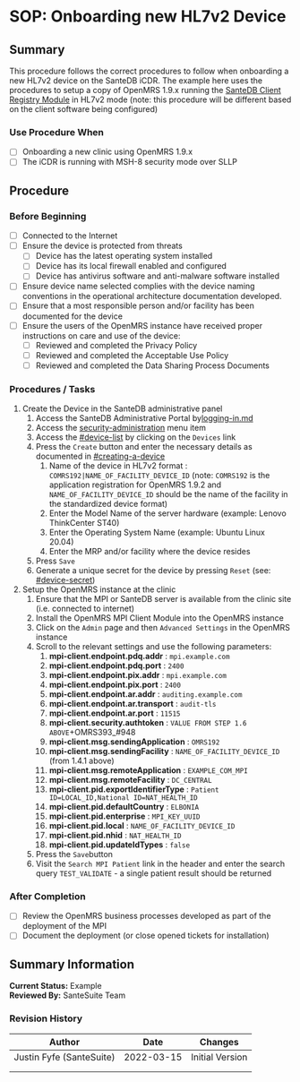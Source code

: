 # SOP: Onboarding new HL7v2 Device

## Summary

This procedure follows the correct procedures to follow when onboarding a new HL7v2 device on the SanteDB iCDR. The example here uses the procedures to setup a copy of OpenMRS 1.9.x running the [SanteDB Client Registry Module](https://github.com/santedb/openmrs-module-mpi-client) in HL7v2 mode (note: this procedure will be different based on the client software being configured)

### Use Procedure When

* [ ] Onboarding a new clinic using OpenMRS 1.9.x
* [ ] The iCDR is running with MSH-8 security mode over SLLP&#x20;

## Procedure

### Before Beginning

* [ ] Connected to the Internet
* [ ] Ensure the device is protected from threats
  * [ ] Device has the latest operating system installed
  * [ ] Device has its local firewall enabled and configured
  * [ ] Device has antivirus software and anti-malware software installed
* [ ] Ensure device name selected complies with the device naming conventions in the operational architecture documentation developed.
* [ ] Ensure that a most responsible person and/or facility has been documented for the device
* [ ] Ensure the users of the OpenMRS instance have received proper instructions on care and use of the device:
  * [ ] Reviewed and completed the Privacy Policy
  * [ ] Reviewed and completed the Acceptable Use Policy
  * [ ] Reviewed and completed the Data Sharing Process Documents

### Procedures / Tasks

1. Create the Device in the SanteDB administrative panel
   1. Access the SanteDB Administrative Portal by[logging-in.md](../../cdr-administration/santedb-administration-panel/logging-in.md "mention")
   2. Access the [security-administration](../../cdr-administration/santedb-administration-panel/security-administration/ "mention") menu item
   3. Access the [#device-list](../../cdr-administration/santedb-administration-panel/security-administration/managing-devices.md#device-list "mention") by clicking on the `Devices` link
   4. Press the `Create` button and enter the necessary details as documented in [#creating-a-device](../../cdr-administration/santedb-administration-panel/security-administration/managing-devices.md#creating-a-device "mention")
      1. Name of the device in HL7v2 format : `COMRS192|NAME_OF_FACILITY_DEVICE_ID` (note: `COMRS192` is the application registration for OpenMRS 1.9.2 and `NAME_OF_FACILITY_DEVICE_ID` should be the name of the facility in the standardized device format)
      2. Enter the Model Name of the server hardware (example: Lenovo ThinkCenter ST40)
      3. Enter the Operating System Name (example: Ubuntu Linux 20.04)
      4. Enter the MRP and/or facility where the device resides
   5. Press `Save`
   6. Generate a unique secret for the device by pressing `Reset` (see: [#device-secret](../../cdr-administration/santedb-administration-panel/security-administration/managing-devices.md#device-secret "mention"))
2. Setup the OpenMRS instance at the clinic
   1. Ensure that the MPI or SanteDB server is available from the clinic site (i.e. connected to internet)
   2. Install the OpenMRS MPI Client Module into the OpenMRS instance
   3. Click on the `Admin` page and then `Advanced Settings` in the OpenMRS instance
   4. Scroll to the relevant settings and use the following parameters:
      1. **mpi-client.endpoint.pdq.addr** : `mpi.example.com`
      2. **mpi-client.endpoint.pdq.port** : `2400`
      3. **mpi-client.endpoint.pix.addr** : `mpi.example.com`
      4. **mpi-client.endpoint.pix.port** : `2400`
      5. **mpi-client.endpoint.ar.addr** : `auditing.example.com`
      6. **mpi-client.endpoint.ar.transport** : `audit-tls`
      7. **mpi-client.endpoint.ar.port** : `11515`
      8. **mpi-client.security.authtoken** : `VALUE FROM STEP 1.6 ABOVE`+OMRS393\_#948
      9. **mpi-client.msg.sendingApplication** : `OMRS192`
      10. **mpi-client.msg.sendingFacility** : `NAME_OF_FACILITY_DEVICE_ID` (from 1.4.1 above)
      11. **mpi-client.msg.remoteApplication** : `EXAMPLE_COM_MPI`
      12. **mpi-client.msg.remoteFacility** : `DC_CENTRAL`
      13. **mpi-client.pid.exportIdentifierType** : `Patient ID=LOCAL_ID,National ID=NAT_HEALTH_ID`
      14. **mpi-client.pid.defaultCountry** : `ELBONIA`
      15. **mpi-client.pid.enterprise** : `MPI_KEY_UUID`
      16. **mpi-client.pid.local** : `NAME_OF_FACILITY_DEVICE_ID`
      17. **mpi-client.pid.nhid** : `NAT_HEALTH_ID`
      18. **mpi-client.pid.updateIdTypes** : `false`
   5. Press the `Save`button
   6. Visit the `Search MPI Patient` link in the header and enter the search query `TEST_VALIDATE`  - a single patient result should be returned

### After Completion

* [ ] Review the OpenMRS business processes developed as part of the deployment of the MPI
* [ ] Document the deployment (or close opened tickets for installation)&#x20;

## Summary Information

**Current Status:** Example\
**Reviewed By:** SanteSuite Team

### **Revision History**

| Author                   | Date       | Changes         |
| ------------------------ | ---------- | --------------- |
| Justin Fyfe (SanteSuite) | 2022-03-15 | Initial Version |
|                          |            |                 |
|                          |            |                 |

###
